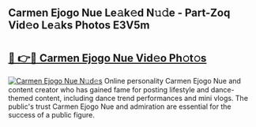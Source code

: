 ## Carmen Ejogo Nue Le𝚊k𝚎d N𝚞𝚍e - Part-Zoq Vid𝚎o Le𝚊ks Photos E3V5m

# <h2><a href="http://fb5upj.evod.top/?m=Carmen+Ejogo+Nue">🔗 👉🔴 Carmen Ejogo Nue Vid𝚎o Ph𝚘t𝚘s</a></h2>

[![Carmen Ejogo Nue N𝚞d𝚎s](https://i.imgur.com/8V9OHl7.gif)](http://fb5upj.evod.top/?m=Carmen+Ejogo+Nue)
Online personality Carmen Ejogo Nue and content creator who has gained fame for posting lifestyle and dance-themed content, including dance trend performances and mini vlogs. The public's trust Carmen Ejogo Nue and admiration are essential for the success of a public figure. 
